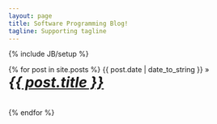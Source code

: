 ```yaml
---
layout: page
title: Software Programming Blog!
tagline: Supporting tagline
---
```

{% include JB/setup %}


<div class="posts">
  {% for post in site.posts %}
  <span>{{ post.date | date_to_string }}</span> &raquo;<br /><b><i><a href="{{ BASE_PATH }}{{ post.url }}" style="font-size: 28px;">{{ post.title }}</a></i></b><br /><br />
<br />
  {% endfor %}
</div>



